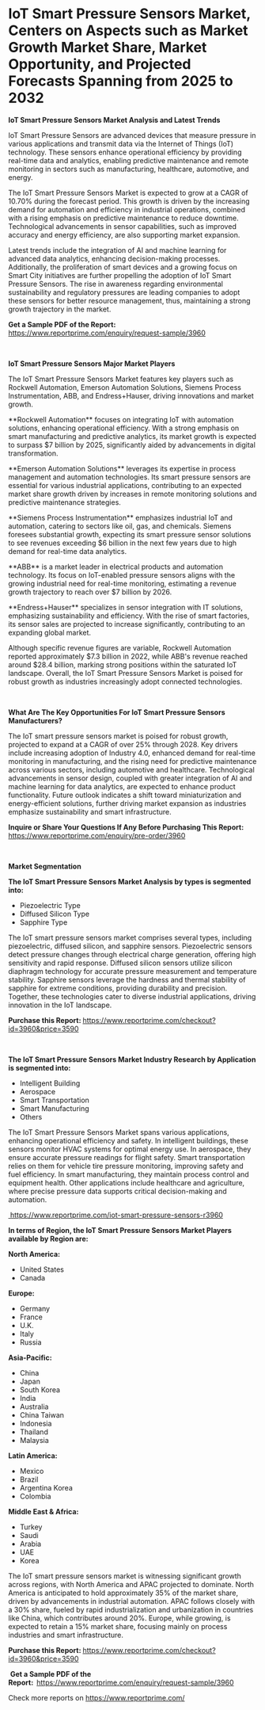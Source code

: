 <p><h1>IoT Smart Pressure Sensors Market, Centers on Aspects such as Market Growth Market Share, Market Opportunity, and Projected Forecasts Spanning from 2025 to 2032</h1></p><p><strong>IoT Smart Pressure Sensors Market Analysis and Latest Trends</strong></p>
<p><p>IoT Smart Pressure Sensors are advanced devices that measure pressure in various applications and transmit data via the Internet of Things (IoT) technology. These sensors enhance operational efficiency by providing real-time data and analytics, enabling predictive maintenance and remote monitoring in sectors such as manufacturing, healthcare, automotive, and energy.</p><p>The IoT Smart Pressure Sensors Market is expected to grow at a CAGR of 10.70% during the forecast period. This growth is driven by the increasing demand for automation and efficiency in industrial operations, combined with a rising emphasis on predictive maintenance to reduce downtime. Technological advancements in sensor capabilities, such as improved accuracy and energy efficiency, are also supporting market expansion.</p><p>Latest trends include the integration of AI and machine learning for advanced data analytics, enhancing decision-making processes. Additionally, the proliferation of smart devices and a growing focus on Smart City initiatives are further propelling the adoption of IoT Smart Pressure Sensors. The rise in awareness regarding environmental sustainability and regulatory pressures are leading companies to adopt these sensors for better resource management, thus, maintaining a strong growth trajectory in the market.</p></p>
<p><strong>Get a Sample PDF of the Report:&nbsp;</strong> <a href="https://www.reportprime.com/enquiry/request-sample/3960?utm_campaign=2759&utm_medium=2&utm_source=Github&utm_content=ia&utm_term=18032025&utm_id=iot-smart-pressure-sensors">https://www.reportprime.com/enquiry/request-sample/3960</a></p>
<p>&nbsp;</p>
<p><strong>IoT Smart Pressure Sensors Major Market Players</strong></p>
<p><p>The IoT Smart Pressure Sensors Market features key players such as Rockwell Automation, Emerson Automation Solutions, Siemens Process Instrumentation, ABB, and Endress+Hauser, driving innovations and market growth. </p><p>**Rockwell Automation** focuses on integrating IoT with automation solutions, enhancing operational efficiency. With a strong emphasis on smart manufacturing and predictive analytics, its market growth is expected to surpass $7 billion by 2025, significantly aided by advancements in digital transformation.</p><p>**Emerson Automation Solutions** leverages its expertise in process management and automation technologies. Its smart pressure sensors are essential for various industrial applications, contributing to an expected market share growth driven by increases in remote monitoring solutions and predictive maintenance strategies.</p><p>**Siemens Process Instrumentation** emphasizes industrial IoT and automation, catering to sectors like oil, gas, and chemicals. Siemens foresees substantial growth, expecting its smart pressure sensor solutions to see revenues exceeding $6 billion in the next few years due to high demand for real-time data analytics.</p><p>**ABB** is a market leader in electrical products and automation technology. Its focus on IoT-enabled pressure sensors aligns with the growing industrial need for real-time monitoring, estimating a revenue growth trajectory to reach over $7 billion by 2026.</p><p>**Endress+Hauser** specializes in sensor integration with IT solutions, emphasizing sustainability and efficiency. With the rise of smart factories, its sensor sales are projected to increase significantly, contributing to an expanding global market.</p><p>Although specific revenue figures are variable, Rockwell Automation reported approximately $7.3 billion in 2022, while ABB's revenue reached around $28.4 billion, marking strong positions within the saturated IoT landscape. Overall, the IoT Smart Pressure Sensors Market is poised for robust growth as industries increasingly adopt connected technologies.</p></p>
<p>&nbsp;</p>
<p><strong>What Are The Key Opportunities For IoT Smart Pressure Sensors Manufacturers?</strong></p>
<p><p>The IoT smart pressure sensors market is poised for robust growth, projected to expand at a CAGR of over 25% through 2028. Key drivers include increasing adoption of Industry 4.0, enhanced demand for real-time monitoring in manufacturing, and the rising need for predictive maintenance across various sectors, including automotive and healthcare. Technological advancements in sensor design, coupled with greater integration of AI and machine learning for data analytics, are expected to enhance product functionality. Future outlook indicates a shift toward miniaturization and energy-efficient solutions, further driving market expansion as industries emphasize sustainability and smart infrastructure.</p></p>
<p><strong>Inquire or Share Your Questions If Any Before Purchasing This Report:</strong> <a href="https://www.reportprime.com/enquiry/pre-order/3960?utm_campaign=2759&utm_medium=2&utm_source=Github&utm_content=ia&utm_term=18032025&utm_id=iot-smart-pressure-sensors">https://www.reportprime.com/enquiry/pre-order/3960</a></p>
<p>&nbsp;</p>
<p><strong>Market Segmentation</strong></p>
<p><strong>The IoT Smart Pressure Sensors Market Analysis by types is segmented into:</strong></p>
<p><ul><li>Piezoelectric Type</li><li>Diffused Silicon Type</li><li>Sapphire Type</li></ul></p>
<p><p>The IoT smart pressure sensors market comprises several types, including piezoelectric, diffused silicon, and sapphire sensors. Piezoelectric sensors detect pressure changes through electrical charge generation, offering high sensitivity and rapid response. Diffused silicon sensors utilize silicon diaphragm technology for accurate pressure measurement and temperature stability. Sapphire sensors leverage the hardness and thermal stability of sapphire for extreme conditions, providing durability and precision. Together, these technologies cater to diverse industrial applications, driving innovation in the IoT landscape.</p></p>
<p><strong>Purchase this Report:&nbsp;</strong><a href="https://www.reportprime.com/checkout?id=3960&price=3590&utm_campaign=2759&utm_medium=2&utm_source=Github&utm_content=ia&utm_term=18032025&utm_id=iot-smart-pressure-sensors">https://www.reportprime.com/checkout?id=3960&price=3590</a></p>
<p>&nbsp;</p>
<p><strong>The IoT Smart Pressure Sensors Market Industry Research by Application is segmented into:</strong></p>
<p><ul><li>Intelligent Building</li><li>Aerospace</li><li>Smart Transportation</li><li>Smart Manufacturing</li><li>Others</li></ul></p>
<p><p>The IoT Smart Pressure Sensors Market spans various applications, enhancing operational efficiency and safety. In intelligent buildings, these sensors monitor HVAC systems for optimal energy use. In aerospace, they ensure accurate pressure readings for flight safety. Smart transportation relies on them for vehicle tire pressure monitoring, improving safety and fuel efficiency. In smart manufacturing, they maintain process control and equipment health. Other applications include healthcare and agriculture, where precise pressure data supports critical decision-making and automation.</p></p>
<p><a href="https://www.reportprime.com/iot-smart-pressure-sensors-r3960?utm_campaign=2759&utm_medium=2&utm_source=Github&utm_content=ia&utm_term=18032025&utm_id=iot-smart-pressure-sensors">&nbsp;https://www.reportprime.com/iot-smart-pressure-sensors-r3960</a></p>
<p><strong>In terms of Region, the IoT Smart Pressure Sensors Market Players available by Region are:</strong></p>
<p>
    <p> <strong> North America: </strong>
        <ul>
            <li>United States</li>
            <li>Canada</li>
        </ul>
        </p> 
    <p> <strong> Europe: </strong>
        <ul>
            <li>Germany</li>
            <li>France</li>
            <li>U.K.</li>
            <li>Italy</li>
            <li>Russia</li>
        </ul>
        </p> 
    <p> <strong> Asia-Pacific: </strong>
        <ul>
            <li>China</li>
            <li>Japan</li>
            <li>South Korea</li>
            <li>India</li>
            <li>Australia</li>
            <li>China Taiwan</li>
            <li>Indonesia</li>
            <li>Thailand</li>
            <li>Malaysia</li>
        </ul>
        </p> 
    <p> <strong> Latin America: </strong>
        <ul>
            <li>Mexico</li>
            <li>Brazil</li>
            <li>Argentina Korea</li>
            <li>Colombia</li>
        </ul>
        </p> 
    <p> <strong> Middle East & Africa: </strong>
        <ul>
            <li>Turkey</li>
            <li>Saudi</li>
            <li>Arabia</li>
            <li>UAE</li>
            <li>Korea</li>
        </ul>
    </p>
    </p>
<p><p>The IoT smart pressure sensors market is witnessing significant growth across regions, with North America and APAC projected to dominate. North America is anticipated to hold approximately 35% of the market share, driven by advancements in industrial automation. APAC follows closely with a 30% share, fueled by rapid industrialization and urbanization in countries like China, which contributes around 20%. Europe, while growing, is expected to retain a 15% market share, focusing mainly on process industries and smart infrastructure.</p></p>
<p><strong>Purchase this Report: </strong><a href="https://www.reportprime.com/checkout?id=3960&price=3590&utm_campaign=2759&utm_medium=2&utm_source=Github&utm_content=ia&utm_term=18032025&utm_id=iot-smart-pressure-sensors">https://www.reportprime.com/checkout?id=3960&price=3590</a></p>
<p>&nbsp;<strong>Get a Sample PDF of the Report:&nbsp;&nbsp;</strong><a href="https://www.reportprime.com/enquiry/request-sample/3960?utm_campaign=2759&utm_medium=2&utm_source=Github&utm_content=ia&utm_term=18032025&utm_id=iot-smart-pressure-sensors">https://www.reportprime.com/enquiry/request-sample/3960</a></p>
<p><strong></strong></p>
<p>Check more reports on <a href="https://www.reportprime.com/?utm_campaign=2759&utm_medium=2&utm_source=Github&utm_content=ia&utm_term=18032025&utm_id=iot-smart-pressure-sensors">https://www.reportprime.com/</a></p>
